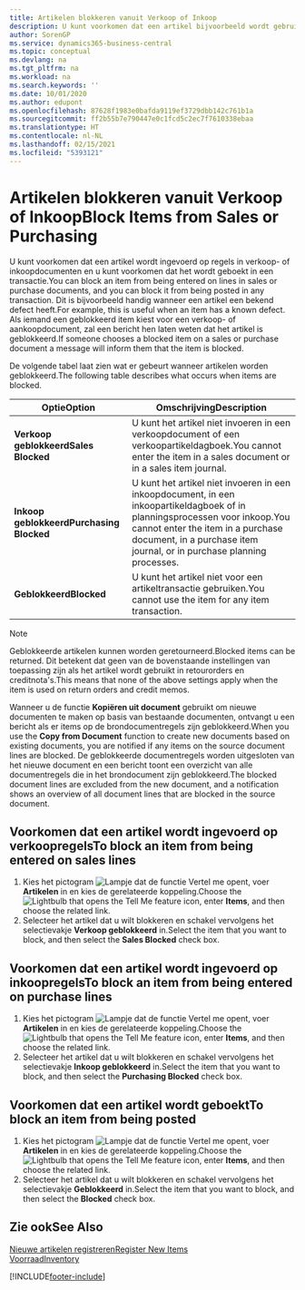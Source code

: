 ```yaml
---
title: Artikelen blokkeren vanuit Verkoop of Inkoop
description: U kunt voorkomen dat een artikel bijvoorbeeld wordt gebruikt in verkoop- of inkoopdocumenten.
author: SorenGP
ms.service: dynamics365-business-central
ms.topic: conceptual
ms.devlang: na
ms.tgt_pltfrm: na
ms.workload: na
ms.search.keywords: ''
ms.date: 10/01/2020
ms.author: edupont
ms.openlocfilehash: 87628f1983e0bafda9119ef3729dbb142c761b1a
ms.sourcegitcommit: ff2b55b7e790447e0c1fcd5c2ec7f7610338ebaa
ms.translationtype: HT
ms.contentlocale: nl-NL
ms.lasthandoff: 02/15/2021
ms.locfileid: "5393121"
---
```

# <a name="block-items-from-sales-or-purchasing"></a><span data-ttu-id="a002a-103">Artikelen blokkeren vanuit Verkoop of Inkoop</span><span class="sxs-lookup"><span data-stu-id="a002a-103">Block Items from Sales or Purchasing</span></span>
<span data-ttu-id="a002a-104">U kunt voorkomen dat een artikel wordt ingevoerd op regels in verkoop- of inkoopdocumenten en u kunt voorkomen dat het wordt geboekt in een transactie.</span><span class="sxs-lookup"><span data-stu-id="a002a-104">You can block an item from being entered on lines in sales or purchase documents, and you can block it from being posted in any transaction.</span></span> <span data-ttu-id="a002a-105">Dit is bijvoorbeeld handig wanneer een artikel een bekend defect heeft.</span><span class="sxs-lookup"><span data-stu-id="a002a-105">For example, this is useful when an item has a known defect.</span></span> <span data-ttu-id="a002a-106">Als iemand een geblokkeerd item kiest voor een verkoop- of aankoopdocument, zal een bericht hen laten weten dat het artikel is geblokkeerd.</span><span class="sxs-lookup"><span data-stu-id="a002a-106">If someone chooses a blocked item on a sales or purchase document a message will inform them that the item is blocked.</span></span>

<span data-ttu-id="a002a-107">De volgende tabel laat zien wat er gebeurt wanneer artikelen worden geblokkeerd.</span><span class="sxs-lookup"><span data-stu-id="a002a-107">The following table describes what occurs when items are blocked.</span></span>  

|<span data-ttu-id="a002a-108">Optie</span><span class="sxs-lookup"><span data-stu-id="a002a-108">Option</span></span>|<span data-ttu-id="a002a-109">Omschrijving</span><span class="sxs-lookup"><span data-stu-id="a002a-109">Description</span></span>|  
|--------------------|------------|  
|<span data-ttu-id="a002a-110">**Verkoop geblokkeerd**</span><span class="sxs-lookup"><span data-stu-id="a002a-110">**Sales Blocked**</span></span>|<span data-ttu-id="a002a-111">U kunt het artikel niet invoeren in een verkoopdocument of een verkoopartikeldagboek.</span><span class="sxs-lookup"><span data-stu-id="a002a-111">You cannot enter the item in a sales document or in a sales item journal.</span></span>|  
|<span data-ttu-id="a002a-112">**Inkoop geblokkeerd**</span><span class="sxs-lookup"><span data-stu-id="a002a-112">**Purchasing Blocked**</span></span>|<span data-ttu-id="a002a-113">U kunt het artikel niet invoeren in een inkoopdocument, in een inkoopartikeldagboek of in planningsprocessen voor inkoop.</span><span class="sxs-lookup"><span data-stu-id="a002a-113">You cannot enter the item in a purchase document, in a purchase item journal, or in purchase planning processes.</span></span>|  
|<span data-ttu-id="a002a-114">**Geblokkeerd**</span><span class="sxs-lookup"><span data-stu-id="a002a-114">**Blocked**</span></span>|<span data-ttu-id="a002a-115">U kunt het artikel niet voor een artikeltransactie gebruiken.</span><span class="sxs-lookup"><span data-stu-id="a002a-115">You cannot use the item for any item transaction.</span></span>|  

> [!NOTE]
> <span data-ttu-id="a002a-116">Geblokkeerde artikelen kunnen worden geretourneerd.</span><span class="sxs-lookup"><span data-stu-id="a002a-116">Blocked items can be returned.</span></span> <span data-ttu-id="a002a-117">Dit betekent dat geen van de bovenstaande instellingen van toepassing zijn als het artikel wordt gebruikt in retourorders en creditnota's.</span><span class="sxs-lookup"><span data-stu-id="a002a-117">This means that none of the above settings apply when the item is used on return orders and credit memos.</span></span>

<span data-ttu-id="a002a-118">Wanneer u de functie **Kopiëren uit document** gebruikt om nieuwe documenten te maken op basis van bestaande documenten, ontvangt u een bericht als er items op de brondocumentregels zijn geblokkeerd.</span><span class="sxs-lookup"><span data-stu-id="a002a-118">When you use the **Copy from Document** function to create new documents based on existing documents, you are notified if any items on the source document lines are blocked.</span></span> <span data-ttu-id="a002a-119">De geblokkeerde documentregels worden uitgesloten van het nieuwe document en een bericht toont een overzicht van alle documentregels die in het brondocument zijn geblokkeerd.</span><span class="sxs-lookup"><span data-stu-id="a002a-119">The blocked document lines are excluded from the new document, and a notification shows an overview of all document lines that are blocked in the source document.</span></span>

## <a name="to-block-an-item-from-being-entered-on-sales-lines"></a><span data-ttu-id="a002a-120">Voorkomen dat een artikel wordt ingevoerd op verkoopregels</span><span class="sxs-lookup"><span data-stu-id="a002a-120">To block an item from being entered on sales lines</span></span>  
1.  <span data-ttu-id="a002a-121">Kies het pictogram ![Lampje dat de functie Vertel me opent](media/ui-search/search_small.png "Vertel me wat u wilt doen"), voer **Artikelen** in en kies de gerelateerde koppeling.</span><span class="sxs-lookup"><span data-stu-id="a002a-121">Choose the ![Lightbulb that opens the Tell Me feature](media/ui-search/search_small.png "Tell me what you want to do") icon, enter **Items**, and then choose the related link.</span></span>  
2.  <span data-ttu-id="a002a-122">Selecteer het artikel dat u wilt blokkeren en schakel vervolgens het selectievakje **Verkoop geblokkeerd** in.</span><span class="sxs-lookup"><span data-stu-id="a002a-122">Select the item that you want to block, and then select the **Sales Blocked** check box.</span></span>  

## <a name="to-block-an-item-from-being-entered-on-purchase-lines"></a><span data-ttu-id="a002a-123">Voorkomen dat een artikel wordt ingevoerd op inkoopregels</span><span class="sxs-lookup"><span data-stu-id="a002a-123">To block an item from being entered on purchase lines</span></span>  
1.  <span data-ttu-id="a002a-124">Kies het pictogram ![Lampje dat de functie Vertel me opent](media/ui-search/search_small.png "Vertel me wat u wilt doen"), voer **Artikelen** in en kies de gerelateerde koppeling.</span><span class="sxs-lookup"><span data-stu-id="a002a-124">Choose the ![Lightbulb that opens the Tell Me feature](media/ui-search/search_small.png "Tell me what you want to do") icon, enter **Items**, and then choose the related link.</span></span>  
2.  <span data-ttu-id="a002a-125">Selecteer het artikel dat u wilt blokkeren en schakel vervolgens het selectievakje **Inkoop geblokkeerd** in.</span><span class="sxs-lookup"><span data-stu-id="a002a-125">Select the item that you want to block, and then select the **Purchasing Blocked** check box.</span></span>  

## <a name="to-block-an-item-from-being-posted"></a><span data-ttu-id="a002a-126">Voorkomen dat een artikel wordt geboekt</span><span class="sxs-lookup"><span data-stu-id="a002a-126">To block an item from being posted</span></span>
1. <span data-ttu-id="a002a-127">Kies het pictogram ![Lampje dat de functie Vertel me opent](media/ui-search/search_small.png "Vertel me wat u wilt doen"), voer **Artikelen** in en kies de gerelateerde koppeling.</span><span class="sxs-lookup"><span data-stu-id="a002a-127">Choose the ![Lightbulb that opens the Tell Me feature](media/ui-search/search_small.png "Tell me what you want to do") icon, enter **Items**, and then choose the related link.</span></span>
2. <span data-ttu-id="a002a-128">Selecteer het artikel dat u wilt blokkeren en schakel vervolgens het selectievakje **Geblokkeerd** in.</span><span class="sxs-lookup"><span data-stu-id="a002a-128">Select the item that you want to block, and then select the **Blocked** check box.</span></span>

## <a name="see-also"></a><span data-ttu-id="a002a-129">Zie ook</span><span class="sxs-lookup"><span data-stu-id="a002a-129">See Also</span></span>  
[<span data-ttu-id="a002a-130">Nieuwe artikelen registreren</span><span class="sxs-lookup"><span data-stu-id="a002a-130">Register New Items</span></span>](inventory-how-register-new-items.md)  
[<span data-ttu-id="a002a-131">Voorraad</span><span class="sxs-lookup"><span data-stu-id="a002a-131">Inventory</span></span>](inventory-manage-inventory.md)  


[!INCLUDE[footer-include](includes/footer-banner.md)]